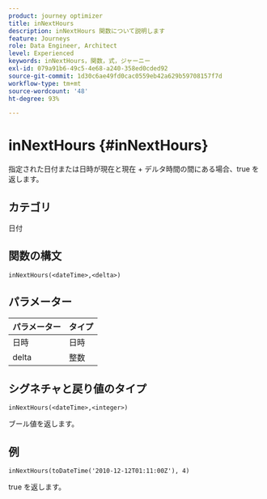 ```yaml
---
product: journey optimizer
title: inNextHours
description: inNextHours 関数について説明します
feature: Journeys
role: Data Engineer, Architect
level: Experienced
keywords: inNextHours，関数，式，ジャーニー
exl-id: 079a91b6-49c5-4e68-a240-358ed0cded92
source-git-commit: 1d30c6ae49fd0cac0559eb42a629b59708157f7d
workflow-type: tm+mt
source-wordcount: '48'
ht-degree: 93%

---
```


# inNextHours {#inNextHours}

指定された日付または日時が現在と現在 + デルタ時間の間にある場合、true を返します。

## カテゴリ

日付

## 関数の構文

`inNextHours(<dateTime>,<delta>)`

## パラメーター

| パラメーター | タイプ |
|-----------|------------------|
| 日時 | 日時 |
| delta | 整数 |

## シグネチャと戻り値のタイプ

`inNextHours(<dateTime>,<integer>)`

ブール値を返します。

## 例

`inNextHours(toDateTime('2010-12-12T01:11:00Z'), 4)`

true を返します。
